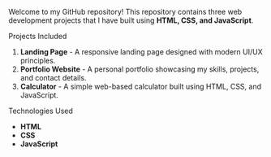Welcome to my GitHub repository! This repository contains three web development projects that I have built using **HTML, CSS, and JavaScript**.

Projects Included  
1. **Landing Page** - A responsive landing page designed with modern UI/UX principles.  
2. **Portfolio Website** - A personal portfolio showcasing my skills, projects, and contact details.  
3. **Calculator** - A simple web-based calculator built using HTML, CSS, and JavaScript.
   
 Technologies Used  
- **HTML**  
- **CSS**  
- **JavaScript**  
